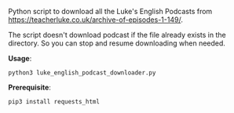 Python script to download all the Luke's English Podcasts from https://teacherluke.co.uk/archive-of-episodes-1-149/.

 The script doesn't download podcast if the file already exists in the directory. So you can stop and resume downloading when needed.

**Usage**:

```shell
python3 luke_english_podcast_downloader.py
```

**Prerequisite**:

```shell
pip3 install requests_html
```



